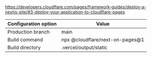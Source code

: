 https://developers.cloudflare.com/pages/framework-guides/deploy-a-nextjs-site/#3-deploy-your-application-to-cloudflare-pages

| Configuration option | Value                           |
| -------------------- | ------------------------------- |
| Production branch    | main                            |
| Build command        | npx @cloudflare/next-on-pages@1 |
| Build directory      | .vercel/output/static           |
